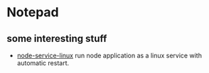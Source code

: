 # Notepad

## some interesting stuff
* [node-service-linux](https://www.npmjs.com/package/node-service-linux) run node application as a linux service with automatic restart.
